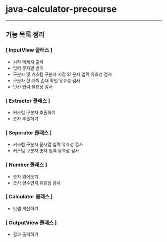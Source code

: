 # java-calculator-precourse

---
## 기능 목록 정리
### [ InputView 클래스 ]
- 시작 메세지 출력
- 입력 문자열 받기
- 구분자 및 커스텀 구분자 지정 외 문자 입력 유효성 검사
- 구분자 한 개씩 존재 확인 유효성 검사
- 빈칸 입력 유효성 검사

### [ Extractor 클래스 ]
- 커스텀 구분자 추출하기
- 숫자 추출하기

### [ Seperator 클래스 ]
- 커스텀 구분자 문자열 입력 유효성 검사
- 커스텀 구분자 숫자 입력 유효성 검사

### [ Number 클래스 ]
- 숫자 읽어오기
- 숫자 양수인지 유효성 검사

### [ Calculator 클래스 ]
- 덧셈 계산하기

### [ OutputView 클래스 ]
- 결과 출력하기 
